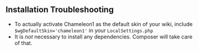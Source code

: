 ## Installation Troubleshooting

* To actually activate Chameleon1 as the default skin of your wiki, include
  `$wgDefaultSkin='chameleon1'` in your `LocalSettings.php`
* It is _not_ necessary to install any dependencies. Composer will take care of
  that.
